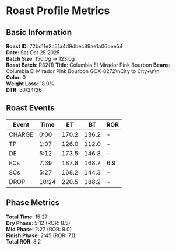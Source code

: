 # Roast Profile Metrics

## Basic Information
**Roast ID**: 72bc11e2c51a4d9dbec89ae1a06cee54  
**Date**: Sat Oct 25 2025  
**Batch Size**: 150.0g → 123.0g  
**Roast Batch**: R32(1)
**Title**: Columbia El Mirador Pink Bourbon
**Beans**: Columbia El Mirador Pink Bourbon GCX-8272\nCity to City+\n\n  
**Color**: 0  
**Weight Loss**: 18.0%  
**DTR**: 50/24/26  

## Roast Events

| Event | Time | ET | BT | ROR |
|-------|------|----|----|-----|
| CHARGE | 0:00 | 170.2 | 136.2 | - |
| TP | 1:07 | 126.0 | 112.0 | - |
| DE | 5:12 | 173.5 | 146.8 | - |
| FCs | 7:39 | 187.8 | 168.7 | 6.9 |
| SCs | 5:27 | 168.2 | 144.3 | - |
| DROP | 10:24 | 220.5 | 188.2 | - |

## Phase Metrics
**Total Time**: 15:27  
**Dry Phase**: 5:12 (ROR: 8.5)  
**Mid Phase**: 2:27 (ROR: 9.0)  
**Finish Phase**: 2:45 (ROR: 7.1)  
**Total ROR**: 8.2  
